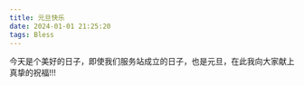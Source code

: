 ```yaml
---
title: 元旦快乐
date: 2024-01-01 21:25:20
tags: Bless
---
```

今天是个美好的日子，即使我们服务站成立的日子，也是元旦，在此我向大家献上真挚的祝福!!!
